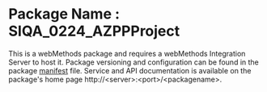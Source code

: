 # Package Name : SIQA_0224_AZPPProject
This is a webMethods package and requires a webMethods Integration Server to host it. Package versioning and configuration can be found in the package [manifest](./SIQA_0224_AZPPProject/manifest.v3) file. Service and API documentation is available on the package's home page http://&lt;server&gt;:&lt;port&gt;/&lt;packagename>.
